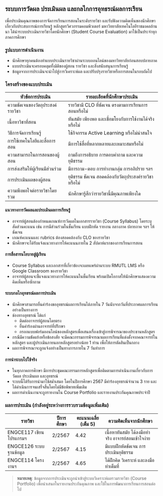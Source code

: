 ## ระบบการวัดผล ประเมินผล และกลไกการอุทธรณ์ผลการเรียน

เพื่อประเมินคุณภาพของการจัดการเรียนการสอนในระดับรายวิชา และรับฟังความคิดเห็นของนักศึกษาเกี่ยวกับประสบการณ์การเรียนรู้ หลักสูตรวิศวกรรมคอมพิวเตอร์ มหาวิทยาลัยเทคโนโลยีราชมงคลล้านนา ได้นำระบบประเมินรายวิชาโดยนักศึกษา (Student Course Evaluation) มาใช้เป็นประจำทุกภาคการศึกษา

### รูปแบบการดำเนินงาน

- นักศึกษาทุกคนต้องทำแบบประเมินรายวิชาผ่านระบบออนไลน์ของมหาวิทยาลัยก่อนสอบปลายภาค
- แบบประเมินจะครอบคลุมทั้งมิติของผู้สอน รายวิชา และสิ่งสนับสนุนการเรียนรู้
- ข้อมูลจากการประเมินจะนำไปสู่การวิเคราะห์ผล และปรับปรุงรายวิชาหรือการสอนในรอบถัดไป

### โครงสร้างของแบบประเมิน

| หัวข้อการประเมิน                          | รายละเอียดที่นักศึกษาประเมิน                          |
|--------------------------------------------|---------------------------------------------------------|
| ความชัดเจนของวัตถุประสงค์รายวิชา         | รายวิชามี CLO ที่ชัดเจน ตรงตามการเรียนการสอนหรือไม่  |
| เนื้อหาวิชาที่สอน                          | ทันสมัย เพียงพอ และเชื่อมโยงกับการใช้งานได้จริงหรือไม่ |
| วิธีการจัดการเรียนรู้                      | ใช้กิจกรรม Active Learning หรือไม่น่าสนใจ            |
| การใช้เทคโนโลยีและสื่อการสอน              | มีการใช้สื่อที่หลากหลายและเหมาะสมหรือไม่             |
| ความสามารถในการสอนของผู้สอน              | ถามถึงการอธิบาย การตอบคำถาม และความยุติธรรม          |
| การส่งเสริมให้ผู้เรียนมีส่วนร่วม          | มีการถาม-ตอบ การทำงานกลุ่ม การอภิปราย ฯลฯ            |
| การประเมินผลของผู้สอน                     | ยุติธรรม ชัดเจน สอดคล้องกับวัตถุประสงค์รายวิชาหรือไม่ |
| ความพึงพอใจต่อรายวิชาโดยรวม              | นักศึกษารู้สึกว่ารายวิชานี้มีคุณภาพเพียงใด            |

#### แนวทางการวัดผลและประเมินผลการเรียนรู้

- อาจารย์ผู้สอนต้องกำหนดเกณฑ์การวัดผลในเอกสารรายวิชา (Course Syllabus) โดยระบุสัดส่วนคะแนน เช่น การมีส่วนร่วมในชั้นเรียน แบบฝึกหัด รายงาน กลางภาค ปลายภาค ฯลฯ ให้ชัดเจน
- เกณฑ์คะแนนและ rubrics ต้องสอดคล้องกับ CLO ของรายวิชา
- นักศึกษาจะได้รับแจ้งแนวทางการให้คะแนนภายใน 2 สัปดาห์แรกของการเรียนการสอน

#### การสื่อสารนโยบายสู่ผู้เรียน

- Course Syllabus และเอกสารที่เกี่ยวข้องจะเผยแพร่ผ่านระบบ RMUTL LMS หรือ Google Classroom ของรายวิชา
- อาจารย์ผู้สอนจะชี้แจงแนวทางการให้คะแนนในชั้นเรียน พร้อมเปิดโอกาสให้นักศึกษาแสดงความคิดเห็นหรือซักถาม

#### ระบบกลไกอุทธรณ์ผลการประเมิน

- นักศึกษาสามารถยื่นคำร้องขออุทธรณ์ผลการเรียนได้ภายใน 7 วันนับจากวันที่ประกาศผลการเรียนอย่างเป็นทางการ
- ช่องทางอุทธรณ์ ได้แก่
  - ติดต่ออาจารย์ผู้สอนโดยตรง
  - ยื่นคำร้องผ่านอาจารย์ที่ปรึกษา
  - กรอกแบบฟอร์มออนไลน์ของหลักสูตรเพื่อเสนอเรื่องเข้าสู่การพิจารณาของประธานหลักสูตร
- กรณีมีความขัดแย้งหรือข้อสงสัย จะมีคณะกรรมการพิจารณาผลการเรียนที่แต่งตั้งจากคณาจารย์ในหลักสูตร และผู้ประเมินภายนอกหลักสูตรอย่างน้อย 1 ท่าน เพื่อให้การตัดสินเป็นกลาง
- ผลการพิจารณาจะถูกแจ้งอย่างเป็นทางการภายใน 7 วันทำการ

#### การนำระบบไปใช้จริง

- ในทุกภาคการศึกษา มีการประชุมคณะกรรมการหลักสูตรเพื่อติดตามการดำเนินงานเกี่ยวกับการวัดผล ประเมินผล และอุทธรณ์  
- ระบบนี้ได้รับการนำมาใช้สม่ำเสมอ โดยในปีการศึกษา 2567 มีคำร้องอุทธรณ์จำนวน 3 ราย และได้ดำเนินการจนเสร็จสิ้นโดยไม่มีข้อพิพาทเพิ่มเติม  
- ผลการดำเนินงานจะถูกรายงานใน Course Portfolio และรายงานประกันคุณภาพประจำปี

### ผลการประเมิน (กำลังอยู่ระหว่างการรวบรวมข้อมูลเพิ่มเติม)

| รายวิชา                  | ปีการศึกษา | คะแนนเฉลี่ย (เต็ม 5) | ความคิดเห็นจากนักศึกษา                     |
|--------------------------|-------------|------------------------|-----------------------------------------------|
| ENGCE117 เขียนโปรแกรมฯ   | 2/2567        | 4.42                   | เนื้อหาทันสมัย ได้ลงมือทำจริง อาจารย์สอนเข้าใจง่าย |
| ENGCE126 ระบบฐานข้อมูล   | 2/2567        | 4.15                   | มีแบบฝึกหัดชัดเจน การประเมินยุติธรรม        |
| ENGCE114 โครงงานฯ        | 2/2567        | 4.65                   | ได้ฝึกคิด วิเคราะห์ และลงมือทำเต็มที่        |

> **หมายเหตุ**: ข้อมูลจากการประเมินจะถูกนำเข้าสู่ระบบวิเคราะห์ผลรวมรายวิชา (Course Portfolio) เพื่อนำเสนอในรายงานประกันคุณภาพ และใช้ในการพัฒนาการเรียนการสอนต่อไป
